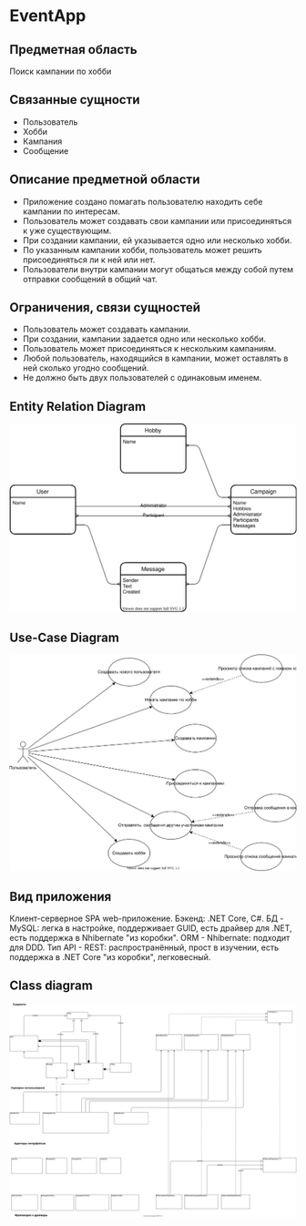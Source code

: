 # EventApp
## Предметная область 
Поиск кампании по хобби
## Связанные сущности
- Пользователь
- Хобби
- Кампания
- Сообщение
## Описание предметной области
- Приложение создано помагать пользователю находить себе кампании по интересам.  
- Пользователь может создавать свои кампании или присоединяться к уже существующим.  
- При создании кампании, ей указывается одно или несколько хобби.  
- По указанным кампании хобби, пользователь может решить присоединяться ли к ней или нет.  
- Пользователи внутри кампании могут общаться между собой путем отправки сообщений в общий чат.  
## Ограничения, связи сущностей
- Пользователь может создавать кампании.
- При создании, кампании задается одно или несколько хобби.
- Пользователь может присоединяться к нескольким кампаниям.
- Любой пользователь, находящийся в кампании, может оставлять в ней сколько угодно сообщений.
- Не должно быть двух пользователей с одинаковым именем.
## Entity Relation Diagram
![Alt text](/src/docs/ER_Diagram.svg)
## Use-Case Diagram
![Alt text](/src/docs/Use_Case_Diagram.svg)
## Вид приложения
Клиент-серверное SPA web-приложение.
Бэкенд: .NET Core, C#.
БД - MySQL: легка в настройке, поддерживает GUID, есть драйвер для .NET, есть поддержка в Nhibernate "из коробки".
ORM - Nhibernate: подходит для DDD.
Тип API - REST: распространённый, прост в изучении, есть поддержка в .NET Core "из коробки", легковесный.
## Class diagram
![Alt text](/src/docs/Class_Diagram.svg)
